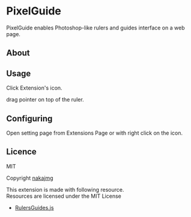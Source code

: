 PixelGuide
==========

PixelGuide enables Photoshop-like rulers and guides interface on a web page.

## About

## Usage

Click Extension's icon.

drag pointer on top of the ruler.

## Configuring

Open setting page from Extensions Page or with right click on the icon.


## Licence

MIT

Copyright [nakajmg](https://twitter.com/nakajmg)


This extension is made with following resource.  
Resources are licensed under the MIT License

* [RulersGuides.js](https://github.com/mark-rolich/RulersGuides.js/)
